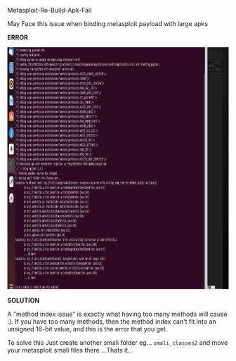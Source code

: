 Metasploit-Re-Build-Apk-Fail

May Face this issue when binding metasploit payload with large apks

<b>ERROR</B>
<p align="left">
   <img src="https://raw.githubusercontent.com/Malicious-Xv/Metasploit-Re-Build-Apk-Fail/main/Screenshot%20(142).png" width=950px height=550px>
   </p>

<B>SOLUTION</B>

A "method index issue" is exactly what having too many methods will cause :). If you have too many methods, then the method index can't fit into an unsigned 16-bit value, and this is the error that you get.

To solve this Just create another smali folder eg... `smali_classes2` and move your metasploit smali files there ...Thats it..
